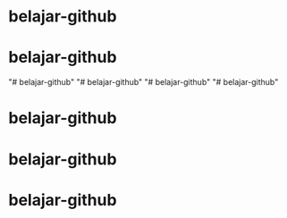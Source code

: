 # belajar-github
# belajar-github
"# belajar-github" 
"# belajar-github" 
"# belajar-github" 
"# belajar-github" 
# belajar-github
# belajar-github
# belajar-github
